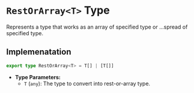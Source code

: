 # **`RestOrArray<T>` Type**

Represents a type that works as an array of specified type or ...spread of specified type.

## Implemenatation
```ts
export type RestOrArray<T> = T[] | [T[]]
```

- **Type Parameters:**
  - `T` (`any`): The type to convert into rest-or-array type.
